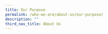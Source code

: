 ```yaml
---
title: Our Purpose
permalink: /who-we-are/about-us/our-purpose/
description: ""
third_nav_title: About Us
---
```

